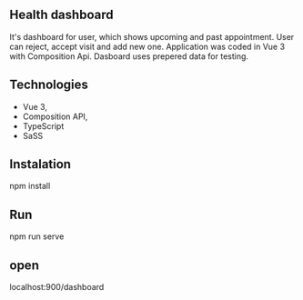 ## Health dashboard 
It's dashboard for user, which shows upcoming and past appointment. User can reject, accept visit and add new one. Application was coded in Vue 3 with Composition Api. Dasboard uses prepered data for testing.

## Technologies
- Vue 3,
- Composition API,
- TypeScript
- SaSS

## Instalation
npm install

## Run
npm run serve

## open
localhost:900/dashboard 
